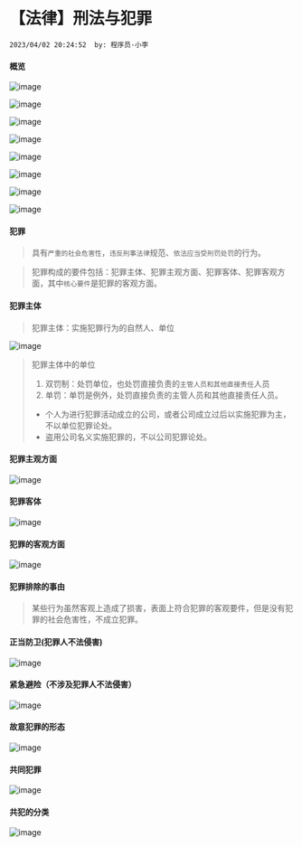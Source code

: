 # 【法律】刑法与犯罪

`2023/04/02 20:24:52  by: 程序员·小李`

#### 概览

![image](【法律】刑法与犯罪/034b5cf5-1274-4595-ad44-81955c765c52.png)

![image](【法律】刑法与犯罪/425f98c8-1d45-4a2f-b9be-584df705b076.png)

![image](【法律】刑法与犯罪/5e15279c-5963-49d0-a33c-745f59ed06c1.png)

![image](【法律】刑法与犯罪/b738825a-bdf9-4640-8126-3994a3b8296e.png)

![image](【法律】刑法与犯罪/4e4634f7-4fa9-453a-aebc-81bc60003db0.png)

![image](【法律】刑法与犯罪/489fa776-3615-4eb0-83d9-ea25cf366282.png)

![image](【法律】刑法与犯罪/77c3a51f-0b2e-4c2b-ac7b-71f90589165b.png)

![image](【法律】刑法与犯罪/1096461b-1d53-43f0-a19f-62a40736aefb.png)

#### 犯罪

> 具有`严重的社会危害性`，`违反刑事法律`规范、`依法应当受刑罚处罚`的行为。

> 犯罪构成的要件包括：犯罪主体、犯罪主观方面、犯罪客体、犯罪客观方面，其中`核心要件`是犯罪的客观方面。


#### 犯罪主体

> 犯罪主体：实施犯罪行为的自然人、单位

![image](【法律】刑法与犯罪/fcd5a95d-568c-4c13-9551-a1868445e55e.png)


> 犯罪主体中的单位
> 1. 双罚制：处罚单位，也处罚直接负责的`主管人员和其他直接责任`人员
> 2. 单罚：单罚是例外，处罚直接负责的主管人员和其他直接责任人员。
>  * 个人为进行犯罪活动成立的公司，或者公司成立过后以实施犯罪为主，不以单位犯罪论处。
>  * 盗用公司名义实施犯罪的，不以公司犯罪论处。


#### 犯罪主观方面

![image](【法律】刑法与犯罪/e78a3693-5210-4cff-96d5-56e5a047204d.png)


#### 犯罪客体

![image](【法律】刑法与犯罪/ffb5e5b8-253c-4280-9051-34466f3bb2cf.png)


#### 犯罪的客观方面

![image](【法律】刑法与犯罪/33b8e5f1-8eeb-4e2d-ab08-d9a6354e38ed.png)


#### 犯罪排除的事由

> 某些行为虽然客观上造成了损害，表面上符合犯罪的客观要件，但是没有犯罪的社会危害性，不成立犯罪。


#### 正当防卫(犯罪人不法侵害)

![image](【法律】刑法与犯罪/ac24ec9f-7359-4792-8c05-14c80fdef20f.png)


#### 紧急避险（不涉及犯罪人不法侵害）

![image](【法律】刑法与犯罪/40900054-40c8-4e42-8979-3036623dbcdb.png)


#### 故意犯罪的形态

![image](【法律】刑法与犯罪/b912662d-2761-4e7c-aa2d-43c7adaf69a5.png)


#### 共同犯罪

![image](【法律】刑法与犯罪/242ca24e-cd0b-4d12-a194-b4b1ebdf1387.png)


#### 共犯的分类

![image](【法律】刑法与犯罪/37c87351-8862-4af4-93ee-e46ca1741841.png)
